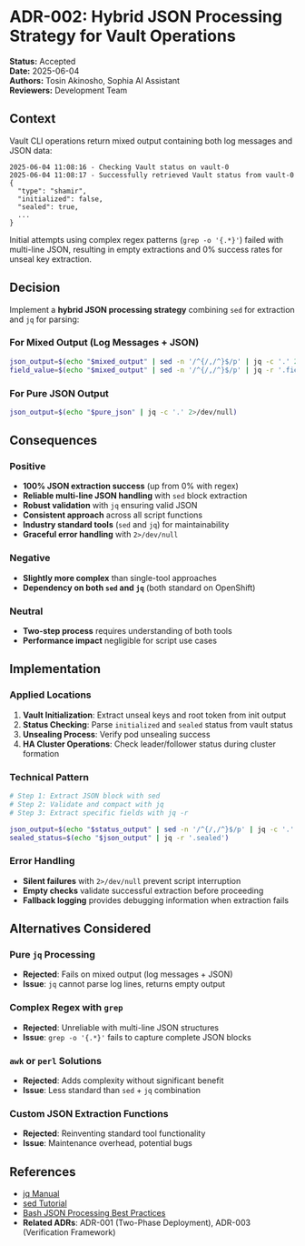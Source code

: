 # ADR-002: Hybrid JSON Processing Strategy for Vault Operations

**Status:** Accepted  
**Date:** 2025-06-04  
**Authors:** Tosin Akinosho, Sophia AI Assistant  
**Reviewers:** Development Team  

## Context

Vault CLI operations return mixed output containing both log messages and JSON data:

```
2025-06-04 11:08:16 - Checking Vault status on vault-0
2025-06-04 11:08:17 - Successfully retrieved Vault status from vault-0
{
  "type": "shamir",
  "initialized": false,
  "sealed": true,
  ...
}
```

Initial attempts using complex regex patterns (`grep -o '{.*}'`) failed with multi-line JSON, resulting in empty extractions and 0% success rates for unseal key extraction.

## Decision

Implement a **hybrid JSON processing strategy** combining `sed` for extraction and `jq` for parsing:

### For Mixed Output (Log Messages + JSON)
```bash
json_output=$(echo "$mixed_output" | sed -n '/^{/,/^}$/p' | jq -c '.' 2>/dev/null)
field_value=$(echo "$mixed_output" | sed -n '/^{/,/^}$/p' | jq -r '.field' 2>/dev/null)
```

### For Pure JSON Output
```bash
json_output=$(echo "$pure_json" | jq -c '.' 2>/dev/null)
```

## Consequences

### Positive
- **100% JSON extraction success** (up from 0% with regex)
- **Reliable multi-line JSON handling** with `sed` block extraction
- **Robust validation** with `jq` ensuring valid JSON
- **Consistent approach** across all script functions
- **Industry standard tools** (`sed` and `jq`) for maintainability
- **Graceful error handling** with `2>/dev/null`

### Negative
- **Slightly more complex** than single-tool approaches
- **Dependency on both `sed` and `jq`** (both standard on OpenShift)

### Neutral
- **Two-step process** requires understanding of both tools
- **Performance impact** negligible for script use cases

## Implementation

### Applied Locations
1. **Vault Initialization**: Extract unseal keys and root token from init output
2. **Status Checking**: Parse `initialized` and `sealed` status from vault status
3. **Unsealing Process**: Verify pod unsealing success
4. **HA Cluster Operations**: Check leader/follower status during cluster formation

### Technical Pattern
```bash
# Step 1: Extract JSON block with sed
# Step 2: Validate and compact with jq
# Step 3: Extract specific fields with jq -r

json_output=$(echo "$status_output" | sed -n '/^{/,/^}$/p' | jq -c '.' 2>/dev/null)
sealed_status=$(echo "$json_output" | jq -r '.sealed')
```

### Error Handling
- **Silent failures** with `2>/dev/null` prevent script interruption
- **Empty checks** validate successful extraction before proceeding
- **Fallback logging** provides debugging information when extraction fails

## Alternatives Considered

### Pure `jq` Processing
- **Rejected**: Fails on mixed output (log messages + JSON)
- **Issue**: `jq` cannot parse log lines, returns empty output

### Complex Regex with `grep`
- **Rejected**: Unreliable with multi-line JSON structures
- **Issue**: `grep -o '{.*}'` fails to capture complete JSON blocks

### `awk` or `perl` Solutions
- **Rejected**: Adds complexity without significant benefit
- **Issue**: Less standard than `sed` + `jq` combination

### Custom JSON Extraction Functions
- **Rejected**: Reinventing standard tool functionality
- **Issue**: Maintenance overhead, potential bugs

## References

- [jq Manual](https://jqlang.github.io/jq/manual/)
- [sed Tutorial](https://www.gnu.org/software/sed/manual/sed.html)
- [Bash JSON Processing Best Practices](https://stackoverflow.com/questions/1955505/parsing-json-with-unix-tools)
- **Related ADRs**: ADR-001 (Two-Phase Deployment), ADR-003 (Verification Framework)
